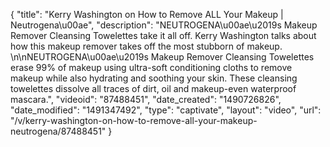 {
    "title": "Kerry Washington on How to Remove ALL Your Makeup | Neutrogena\u00ae",
    "description": "NEUTROGENA\u00ae\u2019s Makeup Remover Cleansing Towelettes take it all off. Kerry Washington talks about how this makeup remover takes off the most stubborn of makeup. \n\nNEUTROGENA\u00ae\u2019s Makeup Remover Cleansing Towelettes erase 99% of makeup using ultra-soft conditioning cloths to remove makeup while also hydrating and soothing your skin. These cleansing towelettes dissolve all traces of dirt, oil and makeup-even waterproof mascara.",
    "videoid": "87488451",
    "date_created": "1490726826",
    "date_modified": "1491347492",
    "type": "captivate",
    "layout": "video",
    "url": "\/v\/kerry-washington-on-how-to-remove-all-your-makeup-neutrogena\/87488451"
}